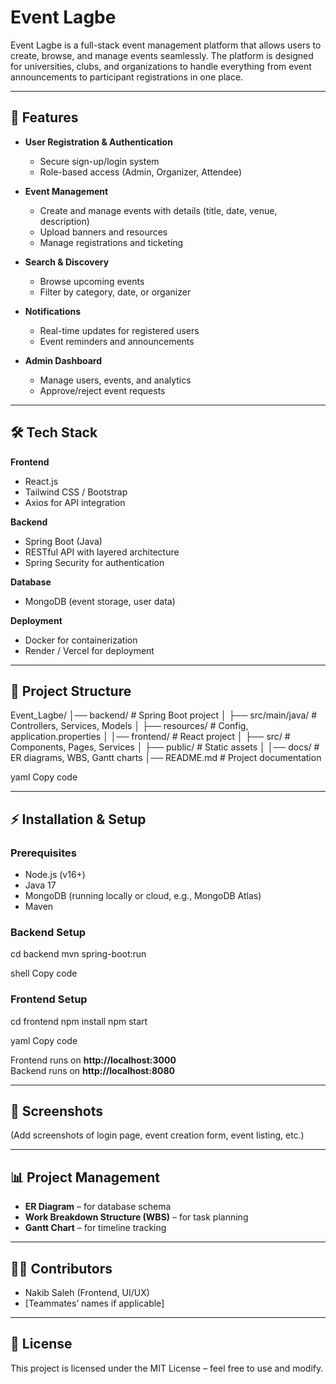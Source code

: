 # Event Lagbe

Event Lagbe is a full-stack event management platform that allows users to create, browse, and manage events seamlessly. The platform is designed for universities, clubs, and organizations to handle everything from event announcements to participant registrations in one place.

---

## 🚀 Features

- **User Registration & Authentication**
  - Secure sign-up/login system
  - Role-based access (Admin, Organizer, Attendee)

- **Event Management**
  - Create and manage events with details (title, date, venue, description)
  - Upload banners and resources
  - Manage registrations and ticketing

- **Search & Discovery**
  - Browse upcoming events
  - Filter by category, date, or organizer

- **Notifications**
  - Real-time updates for registered users
  - Event reminders and announcements

- **Admin Dashboard**
  - Manage users, events, and analytics
  - Approve/reject event requests

---

## 🛠️ Tech Stack

**Frontend**
- React.js  
- Tailwind CSS / Bootstrap  
- Axios for API integration  

**Backend**
- Spring Boot (Java)  
- RESTful API with layered architecture  
- Spring Security for authentication  

**Database**
- MongoDB (event storage, user data)  

**Deployment**
- Docker for containerization  
- Render / Vercel for deployment  

---

## 📂 Project Structure

Event_Lagbe/
│── backend/ # Spring Boot project
│ ├── src/main/java/ # Controllers, Services, Models
│ ├── resources/ # Config, application.properties
│
│── frontend/ # React project
│ ├── src/ # Components, Pages, Services
│ ├── public/ # Static assets
│
│── docs/ # ER diagrams, WBS, Gantt charts
│── README.md # Project documentation

yaml
Copy code

---

## ⚡ Installation & Setup

### Prerequisites
- Node.js (v16+)
- Java 17
- MongoDB (running locally or cloud, e.g., MongoDB Atlas)
- Maven

### Backend Setup
cd backend
mvn spring-boot:run

shell
Copy code

### Frontend Setup
cd frontend
npm install
npm start

yaml
Copy code

Frontend runs on **http://localhost:3000**  
Backend runs on **http://localhost:8080**

---

## 📸 Screenshots

(Add screenshots of login page, event creation form, event listing, etc.)

---

## 📊 Project Management

- **ER Diagram** – for database schema  
- **Work Breakdown Structure (WBS)** – for task planning  
- **Gantt Chart** – for timeline tracking  

---

## 👨‍💻 Contributors

- Nakib Saleh (Frontend, UI/UX)  
- [Teammates’ names if applicable]  

---

## 📜 License

This project is licensed under the MIT License – feel free to use and modify.